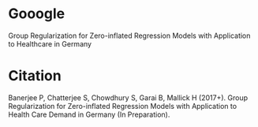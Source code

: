 # Gooogle
Group Regularization for Zero-inflated Regression Models with Application to Healthcare in Germany

# Citation
Banerjee P, Chatterjee S, Chowdhury S, Garai B, Mallick H (2017+). Group Regularization for Zero-inflated Regression Models with Application to Health Care Demand in Germany (In Preparation).
